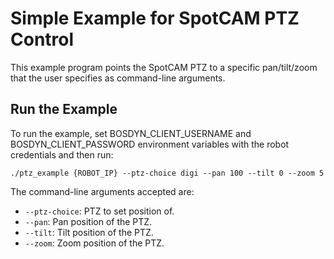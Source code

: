 <!--
Copyright (c) 2022 Boston Dynamics, Inc.  All rights reserved.

Downloading, reproducing, distributing or otherwise using the SDK Software
is subject to the terms and conditions of the Boston Dynamics Software
Development Kit License (20191101-BDSDK-SL).
-->

# Simple Example for SpotCAM PTZ Control

This example program points the SpotCAM PTZ to a specific pan/tilt/zoom that the user specifies as command-line arguments.

## Run the Example
To run the example, set BOSDYN_CLIENT_USERNAME and BOSDYN_CLIENT_PASSWORD environment variables with the robot credentials and then run:
```
./ptz_example {ROBOT_IP} --ptz-choice digi --pan 100 --tilt 0 --zoom 5
```

The command-line arguments accepted are:
- `--ptz-choice`: PTZ to set position of.
- `--pan`: Pan position of the PTZ.
- `--tilt`: Tilt position of the PTZ.
- `--zoom`: Zoom position of the PTZ.
